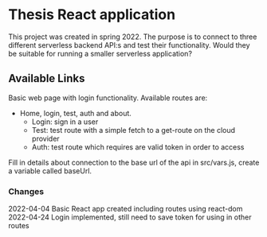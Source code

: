 # Thesis React application

This project was created in spring 2022. The purpose is to connect to
three different serverless backend API:s and test their functionality. Would they
be suitable for running a smaller serverless application?

## Available Links

Basic web page with login functionality.
Available routes are:
- Home, login, test, auth and about.
    - Login: sign in a user
    - Test: test route with a simple fetch to a get-route on the cloud provider
    - Auth: test route which requires are valid token in order to access

Fill in details about connection to the base url of the api in src/vars.js,
create a variable called baseUrl.

### Changes
2022-04-04 Basic React app created including routes using react-dom
2022-04-24 Login implemented, still need to save token for using in other routes
